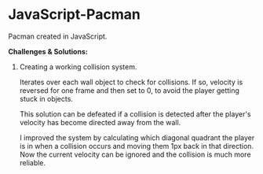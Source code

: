 # JavaScript-Pacman

Pacman created in JavaScript.

<b>Challenges & Solutions:</b>

1. Creating a working collision system.

    Iterates over each wall object to check for collisions. If so, velocity is reversed for one frame and then set to 0, to avoid the player getting stuck in objects.

    This solution can be defeated if a collision is detected after the player's velocity has become directed away from the wall.

    I improved the system by calculating which diagonal quadrant the player is in when a collision occurs and moving them 1px back in that direction. Now the current velocity can be ignored and the collision is much more reliable.
